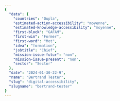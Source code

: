 ```yaml
---
{
  "data": {
    "countries": "Oupla",
    "estimated-action-accessibility": "moyenne",
    "estimated-knowledge-accessibility": "moyenne",
    "first-block": "GAFAM",
    "first-win": "Former",
    "first-word": "Mot",
    "idea": "formation",
    "jobtitle": "Chief",
    "mission-issue-futur": "non",
    "mission-issue-present": "non",
    "sector": "Sector"
  },
  "date": "2024-01-30-22-9",
  "name": "Bertrand Tester",
  "slug": "digital-accessibility",
  "slugname": "bertrand-tester"
}
---
```

